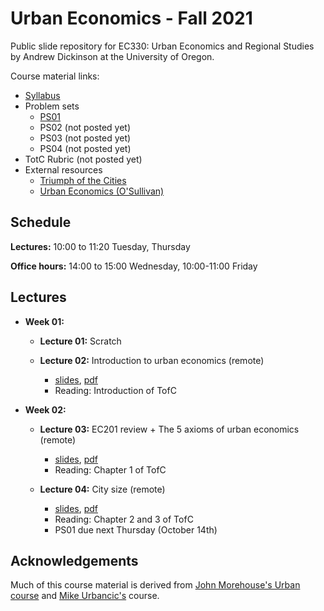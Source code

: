 # Urban Economics - Fall 2021

Public slide repository for EC330: Urban Economics and Regional Studies by Andrew Dickinson at the University of Oregon.

Course material links:
  - [Syllabus](syllabus/syllabus.pdf)
  - Problem sets
	- [PS01](problem-sets/ps01.pdf)
	- PS02 (not posted yet)
	- PS03 (not posted yet)
	- PS04 (not posted yet)
  - TotC Rubric (not posted yet)
  - External resources
	- [Triumph of the Cities](http://www.smart-city.institute/library/book/triumph_of_the_city.pdf)
	- [Urban Economics (O'Sullivan)](resources/O'Sullivan_Urban_Economics_8th.pdf) 
  
## Schedule

__Lectures:__ 10:00 to 11:20 Tuesday, Thursday

__Office hours:__ 14:00 to 15:00 Wednesday, 10:00-11:00 Friday
  
## Lectures

- __Week 01:__

  - __Lecture 01:__ Scratch

  - __Lecture 02:__ Introduction to urban economics (remote) 
	- [slides](slides/001-intro/01-intro.html), [pdf](slides/001-intro/01-intro.pdf)
	- Reading: Introduction of TofC

- __Week 02:__

  - __Lecture 03:__ EC201 review + The 5 axioms of urban economics (remote)
	- [slides](slides/002-review/02-review.html), [pdf](slides/002-review/02-review.pdf)
	- Reading: Chapter 1 of TofC

  - __Lecture 04:__ City size (remote)
	- [slides](slides/003-size/03-size.html), [pdf](slides/003-size/03-size.pdf)
	- Reading: Chapter 2 and 3 of TofC
	- PS01 due next Thursday (October 14th)

## Acknowledgements

Much of this course material is derived from [John Morehouse's Urban course](https://github.com/johnmorehouse/EC330_UrbanEcon) and [Mike Urbancic's](https://twitter.com/Urbancic) course. 
